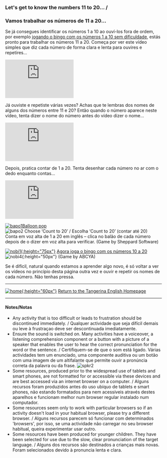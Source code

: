 ### Let's get to know the numbers 11 to 20...  / 
### Vamos trabalhar os números de 11 a 20...

Se já consegues identificar os números 1 a 10 ao ouví-los fora de ordem, por exemplo [jogando o bingo com os números 1 a 10 sem dificuldade](https://www.abcya.com/games/number-bingo), estás pronto para trabalhar os números 11 a 20. Começa por ver este vídeo simples que diz cada número de forma clara e lenta para ouvires e repetires...  

<iframe width="220" height="124" src="https://www.youtube.com/embed/0KBLgJ6UCJ0" frameborder="0" allow="accelerometer; autoplay; clipboard-write; encrypted-media; gyroscope; picture-in-picture" allowfullscreen></iframe>  

Já ouviste e repetiste várias vezes? Achas que te lembras dos nomes de alguns dos números entre 11 e 20? Então quando o número aparece neste vídeo, tenta dizer o nome do número antes do vídeo dizer o nome...  

<iframe width="220" height="124" src="https://www.youtube.com/embed/YxRnzGtfIi0" frameborder="0" allow="accelerometer; autoplay; clipboard-write; encrypted-media; gyroscope; picture-in-picture" allowfullscreen></iframe>  

Depois, pratica contar de 1 a 20. Tenta desenhar cada número no ar com o dedo enquanto contas...   

<iframe width="220" height="124" src="https://www.youtube.com/embed/Exa-FZ1CksI" frameborder="0" allow="accelerometer; autoplay; clipboard-write; encrypted-media; gyroscope; picture-in-picture" allowfullscreen></iframe>  

[![bapo1](/images/bapo1.PNG)](https://www.sheppardsoftware.com/math/early-math/count-to-20/)[Balloon pop](https://www.sheppardsoftware.com/math/early-math/count-to-20/)    
   ![bapo2](/images/bapo2.PNG) Choose ‘Count to 20’ / Escolha ‘Count to 20’ (contar até 20)   
   Conta em voz alta de 1 a 20 em inglês – clica no balão de cada número depois de o dizer em voz alta para verificar. (Game by Sheppard Software)   

[![nobi1](https://1blockatatime.github.io/English/images2/nobi1.jpg){:height="75px"}](https://www.abcya.com/games/number-bingo) [Agora joga o bingo com os números 10 a 20](https://www.abcya.com/games/number-bingo)![nobi4](https://1blockatatime.github.io/English/images2/nobi4.JPG){:height="50px"} (Game by ABCYA)  

Se é difícil, natural quando estamos a aprender algo novo, é só voltar a ver os vídeos no princípio desta página outra vez e ouvir e repetir os nomes de cada número. Não tenhas pressa.  

***
[![home](https://1blockatatime.github.io/English/images/home.png){:height="60px"}](https://tangerina-pt.github.io/English) [Return to the Tangerina English Homepage](https://tangerina-pt.github.io/English)

***

#### Notes/Notas
* Any activity that is too difficult or leads to frustration should be discontinued immediately. / Qualquer actividade que seja difícil demais ou leve à frustraçao deve ser descontinuada imediatamente.
* Ensure the sound is switched on. Many activities have a voiceover, a listening comprehension component or a button with a picture of a speaker that enables the user to hear the correct pronunciation for the word or the sentence. / Certifiquem-se de que o som está ligado. Várias actividades tem um enunciado, uma componente auditiva ou um botão com uma imagem de um altifalante que permite ouvir a pronúncia correta da palavra ou da frase. ![spkr2](/images/spkr2.PNG)
* Some resources, produced prior to the widespread use of tablets and smart phones, are not formatted for or accessible via these devices and are best accessed via an internet browser on a computer. / Alguns recursos foram produzidos antes do uso ubíquo de tablets e smart phones, não estando formatados para nem acessíveis através destes aparelhos e funcionam melhor num browser regular instalado num computador.
* Some resources seem only to work with particular browsers so if an activity doesn't load in your habitual browser, please try a different browser. / Alguns recursos parecem só funcionar com determinados 'browsers', por isso, se uma actividade não carregar no seu browser habitual, queira experimentar usar outro.
* Some resources have been produced for younger children. They have been selected for use due to the slow, clear pronunciation of the target language. / Alguns dos recursos são destinados a crianças mais novas. Foram selecionados devido à pronuncia lenta e clara.
